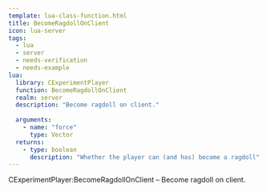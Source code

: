 ```yaml
---
template: lua-class-function.html
title: BecomeRagdollOnClient
icon: lua-server
tags:
  - lua
  - server
  - needs-verification
  - needs-example
lua:
  library: CExperimentPlayer
  function: BecomeRagdollOnClient
  realm: server
  description: "Become ragdoll on client."
  
  arguments:
    - name: "force"
      type: Vector
  returns:
    - type: boolean
      description: "Whether the player can (and has) become a ragdoll"
---
```


<div class="lua__search__keywords">
CExperimentPlayer:BecomeRagdollOnClient &#x2013; Become ragdoll on client.
</div>
